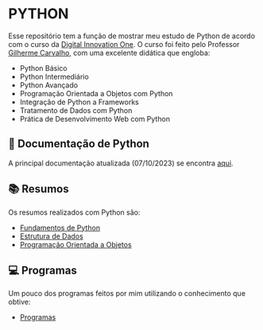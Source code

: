 # PYTHON
Esse repositório tem a função de mostrar meu estudo de Python de acordo com o curso da [Digital Innovation One](https://www.dio.me). O curso foi feito pelo Professor [Gilherme Carvalho](https://www.linkedin.com/in/decarvalhogui/), com uma excelente didática que engloba:

- Python Básico
- Python Intermediário
- Python Avançado
- Programação Orientada a Objetos com Python
- Integração de Python a Frameworks
- Tratamento de Dados com Python
- Prática de Desenvolvimento Web com Python

## 📖 Documentação de Python

A principal documentação atualizada (07/10/2023) se encontra [aqui](https://docs.python.org/release/3.12.0/library/index.html).

## 📚 Resumos

Os resumos realizados com Python são:

- [Fundamentos de Python](01_Fundamentos-Python/Fundamentos.md)
- [Estrutura de Dados](02_Estrutura-de-Dados)
- [Programação Orientada a Objetos](03_Programação-Orientada-Objetos/POO.md)

## 💻 Programas
Um pouco dos programas feitos por mim utilizando o conhecimento que obtive:

- [Programas](programas)